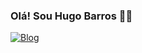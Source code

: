### Olá! Sou Hugo Barros 🤙🏾

[![Blog](https://img.shields.io/badge/Java-ED8B00?style=for-the-badge&logo=openjdk&logoColor=white)]()

